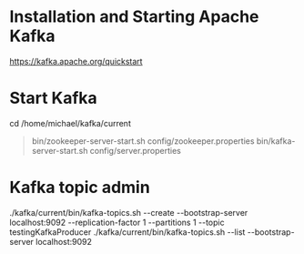 # Installation and Starting Apache Kafka
https://kafka.apache.org/quickstart


# Start Kafka
cd /home/michael/kafka/current
> bin/zookeeper-server-start.sh config/zookeeper.properties
> bin/kafka-server-start.sh config/server.properties

# Kafka topic admin
./kafka/current/bin/kafka-topics.sh --create --bootstrap-server localhost:9092 --replication-factor 1 --partitions 1 --topic testingKafkaProducer
./kafka/current/bin/kafka-topics.sh --list --bootstrap-server localhost:9092
